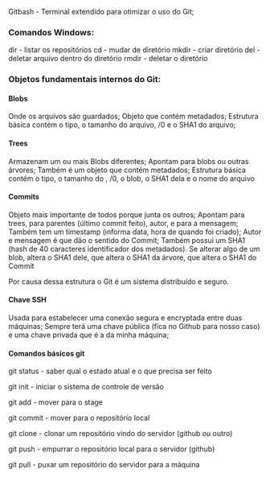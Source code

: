 

Gitbash - Terminal extendido para otimizar o uso do Git;

### Comandos Windows:

dir - listar os repositórios
cd - mudar de diretório
mkdir - criar diretório
del - deletar arquivo dentro do diretório
rmdir - deletar o diretório

### Objetos fundamentais internos do Git:

#### Blobs

Onde os arquivos são guardados; Objeto que contém metadados;
Estrutura básica contém o tipo, o tamanho do arquivo, /0 e o SHA1 do arquivo;

#### Trees

Armazenam um ou mais Blobs diferentes;
Apontam para blobs ou outras árvores;
Também é um objeto que contém metadados;
Estrutura básica contém o tipo, o tamanho do , /0, o blob, o SHA1 dela e o nome do arquivo

#### Commits

Objeto mais importante de todos porque junta os outros;
Apontam para trees, para parentes (último commit feito), autor, e para a mensagem;
Também tem um timestamp (informa data, hora de quando foi criado);
Autor e mensagem é que dão o sentido do Commit;
Também possui um SHA1 (hash de 40 caracteres identificador dos metadados).
Se alterar algo de um blob, altera o SHA1 dele, que altera o SHA1 da árvore, que altera o SHA1 do Commit

Por causa dessa estrutura o Git é um sistema distribuído e seguro.

#### Chave SSH

Usada para estabelecer uma conexâo segura e encryptada entre duas máquinas;
Sempre terá uma chave pública (fica no Github para nosso caso) e uma chave privada que é a da minha máquina;

#### Comandos básicos git

git status - saber qual o estado atual e o que precisa ser feito

git init - iniciar o sistema de controle de versão

git add - mover para o stage

git commit - mover para o repositório local

git clone - clonar um repositório vindo do servidor (github ou outro)

git push - empurrar o repositório local para o servidor (github)

git pull - puxar um repositório do servidor para a máquina
